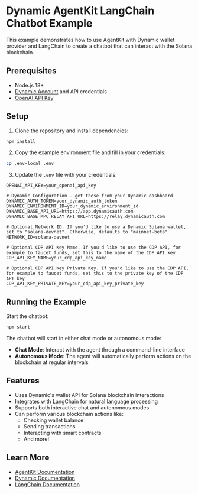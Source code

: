 # Dynamic AgentKit LangChain Chatbot Example

This example demonstrates how to use AgentKit with Dynamic wallet provider and LangChain to create a chatbot that can interact with the Solana blockchain.

## Prerequisites

- Node.js 18+
- [Dynamic Account](https://www.dynamic.xyz/) and API credentials
- [OpenAI API Key](https://help.openai.com/en/articles/4936850-where-do-i-find-my-openai-api-key)

## Setup

1. Clone the repository and install dependencies:
```bash
npm install
```

2. Copy the example environment file and fill in your credentials:
```bash
cp .env-local .env
```

3. Update the `.env` file with your credentials:
```
OPENAI_API_KEY=your_openai_api_key

# Dynamic Configuration - get these from your Dynamic dashboard
DYNAMIC_AUTH_TOKEN=your_dynamic_auth_token
DYNAMIC_ENVIRONMENT_ID=your_dynamic_environment_id
DYNAMIC_BASE_API_URL=https://app.dynamicauth.com
DYNAMIC_BASE_MPC_RELAY_API_URL=https://relay.dynamicauth.com

# Optional Network ID. If you'd like to use a Dynamic Solana wallet, set to "solana-devnet". Otherwise, defaults to "mainnet-beta"
NETWORK_ID=solana-devnet

# Optional CDP API Key Name. If you'd like to use the CDP API, for example to faucet funds, set this to the name of the CDP API key
CDP_API_KEY_NAME=your_cdp_api_key_name

# Optional CDP API Key Private Key. If you'd like to use the CDP API, for example to faucet funds, set this to the private key of the CDP API key
CDP_API_KEY_PRIVATE_KEY=your_cdp_api_key_private_key
```

## Running the Example

Start the chatbot:
```bash
npm start
```

The chatbot will start in either chat mode or autonomous mode:

- **Chat Mode**: Interact with the agent through a command-line interface
- **Autonomous Mode**: The agent will automatically perform actions on the blockchain at regular intervals

## Features

- Uses Dynamic's wallet API for Solana blockchain interactions
- Integrates with LangChain for natural language processing
- Supports both interactive chat and autonomous modes
- Can perform various blockchain actions like:
  - Checking wallet balance
  - Sending transactions
  - Interacting with smart contracts
  - And more!

## Learn More

- [AgentKit Documentation](https://docs.cdp.coinbase.com)
- [Dynamic Documentation](https://docs.dynamic.xyz)
- [LangChain Documentation](https://js.langchain.com/docs)
